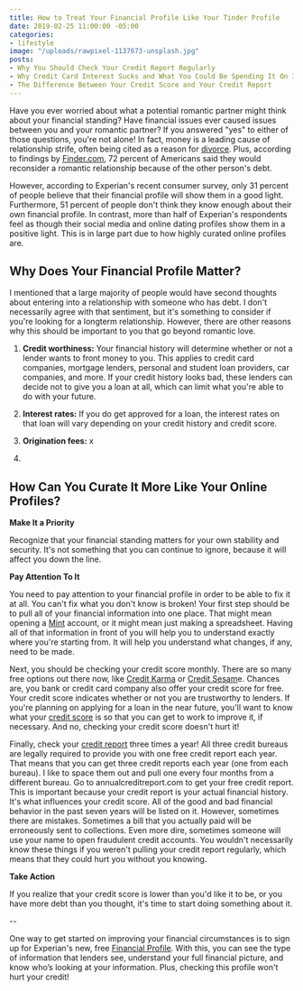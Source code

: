 ```yaml
---
title: How to Treat Your Financial Profile Like Your Tinder Profile
date: 2019-02-25 11:00:00 -05:00
categories:
- lifestyle
image: "/uploads/rawpixel-1137673-unsplash.jpg"
posts:
- Why You Should Check Your Credit Report Regularly
- Why Credit Card Interest Sucks and What You Could Be Spending It On Instead
- The Difference Between Your Credit Score and Your Credit Report
---
```


Have you ever worried about what a potential romantic partner might think about your financial standing? Have financial issues ever caused issues between you and your romantic partner? If you answered "yes" to either of those questions, you're not alone! In fact, money is a leading cause of relationship strife, often being cited as a reason for [divorce](https://www.magnifymoney.com/blog/featured/money-causes-21-percent-divorces925885150/). Plus, according to findings by [Finder.com](https://www.finder.com/unacceptable-partner-debt), 72 percent of Americans said they would reconsider a romantic relationship because of the other person's debt.

However, according to Experian's recent consumer survey, only 31 percent of people believe that their financial profile will show them in a good light. Furthermore, 51 percent of people don't think they know enough about their own financial profile. In contrast, more than half of Experian's respondents feel as though their social media and online dating profiles show them in a positive light. This is in large part due to how highly curated online profiles are.

## Why Does Your Financial Profile Matter?

I mentioned that a large majority of people would have second thoughts about entering into a relationship with someone who has debt. I don't necessarily agree with that sentiment, but it's something to consider if you're looking for a longterm relationship. However, there are other reasons why this should be important to you that go beyond romantic love.

1. **Credit worthiness:** Your financial history will determine whether or not a lender wants to front money to you. This applies to credit card companies, mortgage lenders, personal and student loan providers, car companies, and more. If your credit history looks bad, these lenders can decide not to give you a loan at all, which can limit what you're able to do with your future.

2. **Interest rates:** If you do get approved for a loan, the interest rates on that loan will vary depending on your credit history and credit score.

3. **Origination fees:** x

4. 

## How Can You Curate It More Like Your Online Profiles?

**Make It a Priority**

Recognize that your financial standing matters for your own stability and security. It's not something that you can continue to ignore, because it will affect you down the line. 

**Pay Attention To It**

You need to pay attention to your financial profile in order to be able to fix it at all. You can't fix what you don't know is broken! Your first step should be to pull all of your financial information into one place. That might mean opening a [Mint](www.mint.com) account, or it might mean just making a spreadsheet. Having all of that information in front of you will help you to understand exactly where you're starting from. It will help you understand what changes, if any, need to be made. 

Next, you should be checking your credit score monthly. There are so many free options out there now, like [Credit Karma](http://www.creditkarma.com) or [Credit Sesam](http://www.creditsesame.com)e. Chances are, you bank or credit card company also offer your credit score for free. Your credit score indicates whether or not you are trustworthy to lenders. If you're planning on applying for a loan in the near future, you'll want to know what your [credit score](https://www.maggiegermano.com/blog/care-about-your-credit-score) is so that you can get to work to improve it, if necessary. And no, checking your credit score doesn't hurt it!

Finally, check your [credit report](https://www.maggiegermano.com/blog/the-difference-between-your-credit-score-and-your-credit-report/) three times a year! All three credit bureaus are legally required to provide you with one free credit report each year. That means that you can get three credit reports each year (one from each bureau). I like to space them out and pull one every four months from a different bureau. Go to annualcreditreport.com to get your free credit report. This is important because your credit report is your actual financial history. It's what influences your credit score. All of the good and bad financial behavior in the past seven years will be listed on it. However, sometimes there are mistakes. Sometimes a bill that you actually paid will be erroneously sent to collections. Even more dire, sometimes someone will use your name to open fraudulent credit accounts. You wouldn't necessarily know these things if you weren't pulling your credit report regularly, which means that they could hurt you without you knowing. 

**Take Action**

If you realize that your credit score is lower than you'd like it to be, or you have more debt than you thought, it's time to start doing something about it. 

--

One way to get started on improving your financial circumstances is to sign up for Experian's new, free [Financial Profile](https://www.experian.com/consumer-products/financial-profile.html). With this, you can see the type of information that lenders see, understand your full financial picture, and know who’s looking at your information. Plus, checking this profile won't hurt your credit!